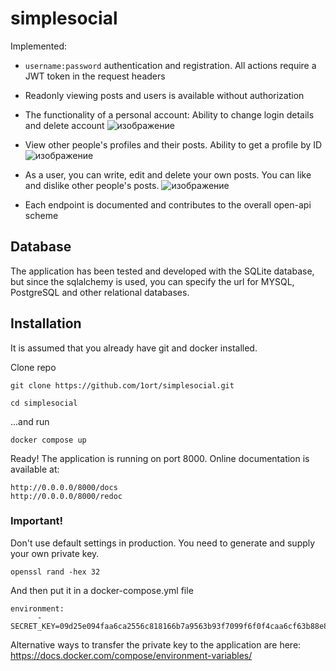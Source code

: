 # simplesocial
Implemented:
- ```username:password``` authentication and registration. All actions require a JWT token in the request headers
- Readonly viewing posts and users is available without authorization
- The functionality of a personal account: Ability to change login details and delete account
![изображение](https://user-images.githubusercontent.com/83316072/211105583-b7cc08f1-8b67-4da7-81c6-ab4f25050dfc.png)
- View other people's profiles and their posts. Ability to get a profile by ID
![изображение](https://user-images.githubusercontent.com/83316072/211105707-e2fa09a9-5759-46fa-bd90-898a83f350dd.png)
- As a user, you can write, edit and delete your own posts. You can like and dislike other people's posts.
![изображение](https://user-images.githubusercontent.com/83316072/211105848-f7535423-66f2-40b0-ade4-09ff6d2420b3.png)

- Each endpoint is documented and contributes to the overall open-api scheme

## Database

The application has been tested and developed with the SQLite database, but since the sqlalchemy is used, you can specify the url for MYSQL, PostgreSQL and other relational databases.


## Installation
It is assumed that you already have git and docker installed.

Clone repo

```git clone https://github.com/1ort/simplesocial.git```

```cd simplesocial```

...and run

```docker compose up```

Ready! The application is running on port 8000.
Online documentation is available at:

```
http://0.0.0.0/8000/docs
http://0.0.0.0/8000/redoc
```

### Important!
Don't use default settings in production.
You need to generate and supply your own private key.

```openssl rand -hex 32```

And then put it in a docker-compose.yml file

```
environment:
      - SECRET_KEY=09d25e094faa6ca2556c818166b7a9563b93f7099f6f0f4caa6cf63b88e8d3e7
```

Alternative ways to transfer the private key to the application are here: https://docs.docker.com/compose/environment-variables/

